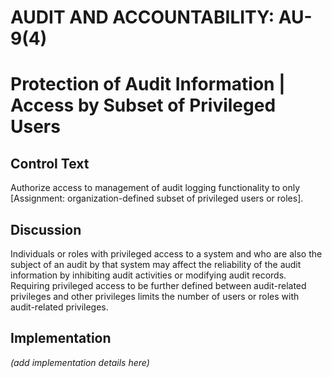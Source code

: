 # AUDIT AND ACCOUNTABILITY: AU-9(4)
# Protection of Audit Information | Access by Subset of Privileged Users

## Control Text

Authorize access to management of audit logging functionality to only [Assignment: organization-defined subset of privileged users or roles].

## Discussion

Individuals or roles with privileged access to a system and who are also the subject of an audit by that system may affect the reliability of the audit information by inhibiting audit activities or modifying audit records. Requiring privileged access to be further defined between audit-related privileges and other privileges limits the number of users or roles with audit-related privileges.

## Implementation

_(add implementation details here)_